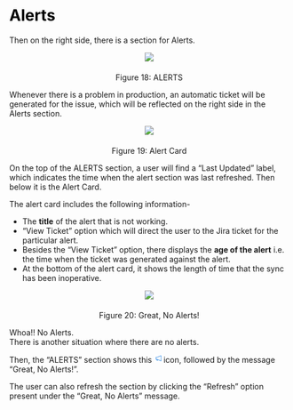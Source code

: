 # <p1 style="color:black;">**Alerts**</p1>

Then on the right side, there is a section for Alerts. 

<center><img src="/img/alerts_sd.png"></center>   <center>Figure 18: ALERTS</center>

Whenever there is a problem in production, an automatic ticket will be generated for the issue, which will be reflected on the right side in the Alerts section. 

<center><img src="/img/alerts_ticket.png"></center>   <center>Figure 19: Alert Card</center>

On the top of the ALERTS section, a user will find a “Last Updated” label, which indicates the time when the alert section was last refreshed. Then below it is the Alert Card. 

The alert card includes the following information-

* The **title** of the alert that is not working. 
* “View Ticket” option which will direct the user to the Jira ticket for the particular alert.
* Besides the “View Ticket” option, there displays the **age of the alert** i.e. the time when the ticket was generated against the alert.
* At the bottom of the alert card, it shows the length of time that the sync has been inoperative.  

<center><img src="/img/no_alerts.png"></center>   <center>Figure 20: Great, No Alerts!</center>



Whoa!! No Alerts.                                                                                                                                         
There is another situation where there are no alerts. 

Then, the “ALERTS” section shows this ![icon](../img/icon.png)icon, followed by the message “Great, No Alerts!”.

The user can also refresh the section by clicking the “Refresh” option present under the  “Great, No Alerts” message. 

                           

